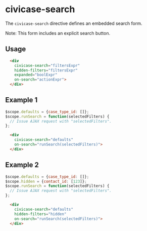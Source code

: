 # civicase-search

The `civicase-search` directive defines an embedded search form.

Note: This form includes an explicit search button.

## Usage

```html
  <div
    civicase-search="filtersExpr"
    hidden-filters="filtersExpr"
    expanded="boolExpr"
    on-search="actionExpr">
  </div>
```

## Example 1

```js
$scope.defaults = {case_type_id: []};
$scope.runSearch = function(selectedFilters) {
  // Issue AJAX request with "selectedFilters".
};
```

```html
  <div
    civicase-search="defaults"
    on-search="runSearch(selectedFilters)">
  </div>
```

## Example 2

```js
$scope.defaults = {case_type_id: []};
$scope.hidden = {contact_id: [123]};
$scope.runSearch = function(selectedFilters) {
  // Issue AJAX request with "selectedFilters".
};
```

```html
  <div
    civicase-search="defaults"
    hidden-filters="hidden"
    on-search="runSearch(selectedFilters)">
  </div>
```
